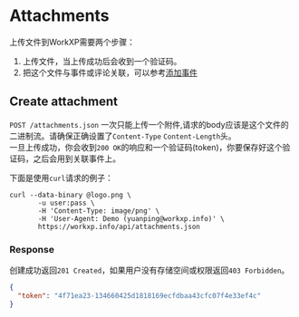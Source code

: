 # Attachments

上传文件到WorkXP需要两个步骤：  
1.  上传文件，当上传成功后会收到一个验证码。  
2.  把这个文件与事件或评论关联，可以参考[添加事件](https://github.com/yuanping/workxp-api/blob/master/sections/notes.md)

## Create attachment

`POST /attachments.json` 一次只能上传一个附件,请求的body应该是这个文件的二进制流。请确保正确设置了`Content-Type` `Content-Length`头。  
一旦上传成功，你会收到`200 OK`的响应和一个验证码(token)，你要保存好这个验证码，之后会用到关联事件上。  

下面是使用`curl`请求的例子：

```
curl --data-binary @logo.png \
       -u user:pass \
       -H 'Content-Type: image/png' \
       -H 'User-Agent: Demo (yuanping@workxp.info)' \
       https://workxp.info/api/attachments.json
```

### Response
创建成功返回`201 Created`，如果用户没有存储空间或权限返回`403 Forbidden`。

```json
{
  "token": "4f71ea23-134660425d1818169ecfdbaa43cfc07f4e33ef4c"
}
```





